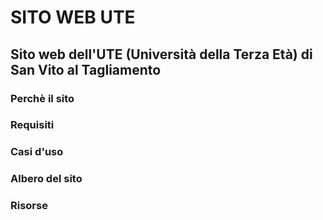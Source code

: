 # SITO WEB UTE
## Sito web dell'UTE (Università della Terza Età) di San Vito al Tagliamento

### Perchè il sito



### Requisiti


### Casi d'uso


### Albero del sito


### Risorse



